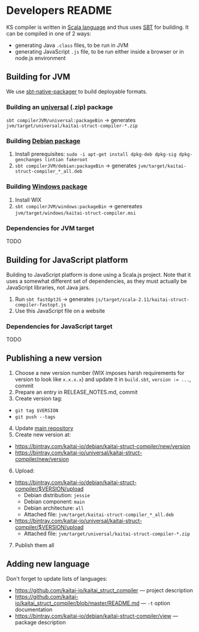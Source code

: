 # Developers README

KS compiler is written in [Scala language] and thus uses [SBT] for
building. It can be compiled in one of 2 ways:

* generating Java `.class` files, to be run in JVM
* generating JavaScript `.js` file, to be run either inside a browser or
  in node.js environment

[Scala language]: http://www.scala-lang.org/
[SBT]: http://www.scala-sbt.org/

## Building for JVM

We use [sbt-native-packager] to build deployable formats.

[sbt-native-packager]: http://www.scala-sbt.org/sbt-native-packager/

### Building an [universal] (.zip) package

[universal]: http://www.scala-sbt.org/sbt-native-packager/formats/universal.html

`sbt compilerJVM/universal:packageBin` → generates `jvm/target/universal/kaitai-struct-compiler-*.zip`

### Building [Debian package]

[Debian package]: http://www.scala-sbt.org/sbt-native-packager/formats/debian.html

1. Install prerequisites: `sudo -i apt-get install dpkg-deb dpkg-sig dpkg-genchanges lintian fakeroot`
2. `sbt compilerJVM/debian:packageBin` -> generates `jvm/target/kaitai-struct-compiler_*_all.deb`

### Building [Windows package]

[Windows package]: http://www.scala-sbt.org/sbt-native-packager/formats/windows.html

1. Install WIX
2. `sbt compilerJVM/windows:packageBin` -> genereates `jvm/target/windows/kaitai-struct-compiler.msi`

### Dependencies for JVM target

TODO

## Building for JavaScript platform

Building to JavaScript platform is done using a Scala.js project. Note
that it uses a somewhat different set of dependencies, as they must
actually be JavaScript libraries, not Java jars.

1. Run `sbt fastOptJS` -> generates `js/target/scala-2.11/kaitai-struct-compiler-fastopt.js`
2. Use this JavaScript file on a website

### Dependencies for JavaScript target

TODO

## Publishing a new version

1. Choose a new version number (WIX imposes harsh requirements for
  version to look like `x.x.x.x`) and update it in `build.sbt`,
  `version := ...`, commit
2. Prepare an entry in RELEASE_NOTES.md, commit
3. Create version tag:
  * `git tag $VERSION`
  * `git push --tags`
4. Update [main repository](https://github.com/kaitai-io/kaitai_struct)
5. Create new version at:
  * https://bintray.com/kaitai-io/debian/kaitai-struct-compiler/new/version
  * https://bintray.com/kaitai-io/universal/kaitai-struct-compiler/new/version
6. Upload:
  * https://bintray.com/kaitai-io/debian/kaitai-struct-compiler/$VERSION/upload
    * Debian distribution: `jessie`
    * Debian component: `main`
    * Debian architecture: `all`
    * Attached file: `jvm/target/kaitai-struct-compiler_*_all.deb`
  * https://bintray.com/kaitai-io/universal/kaitai-struct-compiler/$VERSION/upload
    * Attached file: `jvm/target/universal/kaitai-struct-compiler-*.zip`
7. Publish them all

## Adding new language

Don't forget to update lists of languages:

* https://github.com/kaitai-io/kaitai_struct_compiler — project description
* https://github.com/kaitai-io/kaitai_struct_compiler/blob/master/README.md — `-t` option documentation
* https://bintray.com/kaitai-io/debian/kaitai-struct-compiler/view — package description
